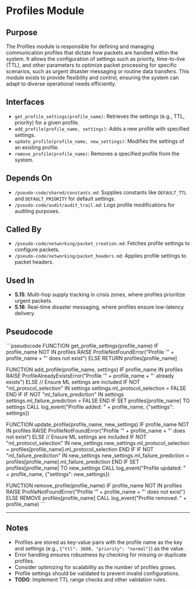 # Profiles Module

## Purpose
The Profiles module is responsible for defining and managing communication profiles that dictate how packets are handled within the system. It allows the configuration of settings such as priority, time-to-live (TTL), and other parameters to optimize packet processing for specific scenarios, such as urgent disaster messaging or routine data transfers. This module exists to provide flexibility and control, ensuring the system can adapt to diverse operational needs efficiently.

## Interfaces
- `get_profile_settings(profile_name)`: Retrieves the settings (e.g., TTL, priority) for a given profile.
- `add_profile(profile_name, settings)`: Adds a new profile with specified settings.
- `update_profile(profile_name, new_settings)`: Modifies the settings of an existing profile.
- `remove_profile(profile_name)`: Removes a specified profile from the system.

## Depends On
- `/pseudo-code/shared/constants.md`: Supplies constants like `DEFAULT_TTL` and `DEFAULT_PRIORITY` for default settings.
- `/pseudo-code/audit/audit_trail.md`: Logs profile modifications for auditing purposes.

## Called By
- `/pseudo-code/networking/packet_creation.md`: Fetches profile settings to configure packets.
- `/pseudo-code/networking/packet_headers.md`: Applies profile settings to packet headers.

## Used In
- **5.15**: Multi-hop supply tracking in crisis zones, where profiles prioritize urgent packets.
- **5.16**: Real-time disaster messaging, where profiles ensure low-latency delivery.

## Pseudocode
\`\`\`pseudocode
FUNCTION get_profile_settings(profile_name)
    IF profile_name NOT IN profiles
        RAISE ProfileNotFoundError("Profile '" + profile_name + "' does not exist")
    ELSE
        RETURN profiles[profile_name]

FUNCTION add_profile(profile_name, settings)
    IF profile_name IN profiles
        RAISE ProfileAlreadyExistsError("Profile '" + profile_name + "' already exists")
    ELSE
        // Ensure ML settings are included
        IF NOT "ml_protocol_selection" IN settings
            settings.ml_protocol_selection = FALSE
        END IF
        IF NOT "ml_failure_prediction" IN settings
            settings.ml_failure_prediction = FALSE
        END IF
        SET profiles[profile_name] TO settings
        CALL log_event("Profile added: " + profile_name, {"settings": settings})

FUNCTION update_profile(profile_name, new_settings)
    IF profile_name NOT IN profiles
        RAISE ProfileNotFoundError("Profile '" + profile_name + "' does not exist")
    ELSE
        // Ensure ML settings are included
        IF NOT "ml_protocol_selection" IN new_settings
            new_settings.ml_protocol_selection = profiles[profile_name].ml_protocol_selection
        END IF
        IF NOT "ml_failure_prediction" IN new_settings
            new_settings.ml_failure_prediction = profiles[profile_name].ml_failure_prediction
        END IF
        SET profiles[profile_name] TO new_settings
        CALL log_event("Profile updated: " + profile_name, {"settings": new_settings})

FUNCTION remove_profile(profile_name)
    IF profile_name NOT IN profiles
        RAISE ProfileNotFoundError("Profile '" + profile_name + "' does not exist")
    ELSE
        REMOVE profiles[profile_name]
        CALL log_event("Profile removed: " + profile_name)
\`\`\`

---

## Notes
- Profiles are stored as key-value pairs with the profile name as the key and settings (e.g., `{"ttl": 3600, "priority": "normal"}`) as the value.
- Error handling ensures robustness by checking for missing or duplicate profiles.
- Consider optimizing for scalability as the number of profiles grows.
- Profile settings should be validated to prevent invalid configurations.
- **TODO**: Implement TTL range checks and other validation rules.